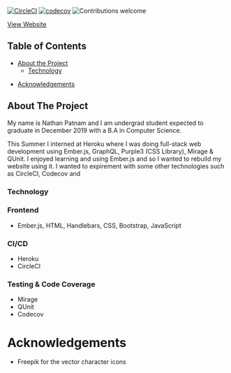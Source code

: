 [![CircleCI](https://circleci.com/gh/Nathan-Patnam/Personal-Website-Revamped/tree/master.svg?style=svg)](https://circleci.com/gh/Nathan-Patnam/Personal-Website-Revamped/tree/master)
[![codecov](https://codecov.io/gh/Nathan-Patnam/Personal-Website-Revamped/branch/master/graph/badge.svg)](https://codecov.io/gh/Nathan-Patnam/Personal-Website-Revamped)
![Contributions welcome](https://img.shields.io/badge/contributions-welcome-orange.svg)

[View Website](https://personal-website-production.herokuapp.com)

## Table of Contents

-   [About the Project](#about-the-project)
    -   [Technology](#technology)

*   [Acknowledgements](#acknowledgements)

<!-- ABOUT THE PROJECT -->

## About The Project

My name is Nathan Patnam and I am undergrad student expected to graduate in
December 2019 with a B.A in Computer Science.

This Summer I interned at Heroku where I was doing full-stack web development
using Ember.js, GraphQL, Purple3 (CSS Library), Mirage & QUnit. I enjoyed
learning and using Ember.js and so I wanted to rebuild my website using it. I
wanted to expirement with some other technologies such as CircleCI, Codecov and

### Technology

### Frontend

-   Ember.js, HTML, Handlebars, CSS, Bootstrap, JavaScript

### CI/CD

-   Heroku
-   CircleCI

### Testing & Code Coverage

-   Mirage
-   QUnit
-   Codecov

# Acknowledgements

-   Freepik for the vector character icons
